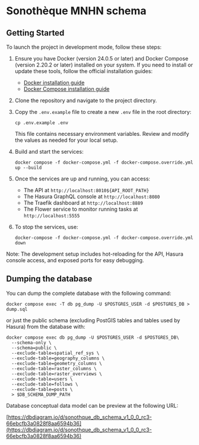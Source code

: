 # Sonothèque MNHN schema

## Getting Started

To launch the project in development mode, follow these steps:

1. Ensure you have Docker (version 24.0.5 or later) and Docker Compose (version 2.20.2 or later) installed on your system. If you need to install or update these tools, follow the official installation guides:

   - [Docker installation guide](https://docs.docker.com/get-docker/)
   - [Docker Compose installation guide](https://docs.docker.com/compose/install/)

2. Clone the repository and navigate to the project directory.

3. Copy the `.env.example` file to create a new `.env` file in the root directory:

   ```
   cp .env.example .env
   ```

   This file contains necessary environment variables. Review and modify the values as needed for your local setup.

4. Build and start the services:

   ```
   docker compose -f docker-compose.yml -f docker-compose.override.yml up --build
   ```

5. Once the services are up and running, you can access:

   - The API at `http://localhost:8010${API_ROOT_PATH}`
   - The Hasura GraphQL console at `http://localhost:8080`
   - The Traefik dashboard at `http://localhost:8889`
   - The Flower service to monitor running tasks at `http://localhost:5555`

6. To stop the services, use:
   ```
   docker-compose -f docker-compose.yml -f docker-compose.override.yml down
   ```

Note: The development setup includes hot-reloading for the API, Hasura console access, and exposed ports for easy debugging.

## Dumping the database

You can dump the complete database with the following command:

```shell
docker compose exec -T db pg_dump -U $POSTGRES_USER -d $POSTGRES_DB > dump.sql
```

or just the public schema (excluding PostGIS tables and tables used by Hasura) from the database with:

```shell
docker compose exec db pg_dump -U $POSTGRES_USER -d $POSTGRES_DB\
  --schema-only \
  --schema=public \
  --exclude-table=spatial_ref_sys \
  --exclude-table=geography_columns \
  --exclude-table=geometry_columns \
  --exclude-table=raster_columns \
  --exclude-table=raster_overviews \
  --exclude-table=users \
  --exclude-table=follows \
  --exclude-table=posts \
  > $DB_SCHEMA_DUMP_PATH
```

Database conceptual data model can be preview at the following URL:

[https://dbdiagram.io/d/sonothque_db_schema_v1_0_0_rc3-66ebcfb3a0828f8aa6594b36](https://dbdiagram.io/d/sonothque_db_schema_v1_0_0_rc3-66ebcfb3a0828f8aa6594b36)
